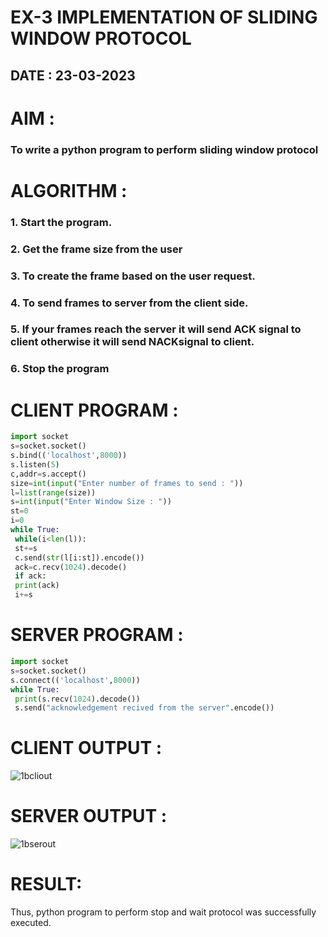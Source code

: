 # EX-3 IMPLEMENTATION OF SLIDING WINDOW PROTOCOL

## DATE : 23-03-2023


# AIM :
### To write a python program to perform sliding window protocol


# ALGORITHM :
### 1. Start the program.
### 2. Get the frame size from the user
### 3. To create the frame based on the user request.
### 4. To send frames to server from the client side.
### 5. If your frames reach the server it will send ACK signal to client otherwise it will send NACKsignal to client.
### 6. Stop the program


# CLIENT PROGRAM :
```py
import socket
s=socket.socket()
s.bind(('localhost',8000))
s.listen(5)
c,addr=s.accept()
size=int(input("Enter number of frames to send : "))
l=list(range(size))
s=int(input("Enter Window Size : "))
st=0
i=0
while True:
 while(i<len(l)):
 st+=s
 c.send(str(l[i:st]).encode())
 ack=c.recv(1024).decode()
 if ack:
 print(ack)
 i+=s
 ```

# SERVER PROGRAM :
```py
import socket
s=socket.socket()
s.connect(('localhost',8000))
while True:
 print(s.recv(1024).decode())
 s.send("acknowledgement recived from the server".encode())
```
# CLIENT OUTPUT :
![1bcliout](https://github.com/sujathamohankumar/EX-3/assets/121704588/6e388851-8101-4123-9474-7143b343bff8)

# SERVER OUTPUT :
![1bserout](https://github.com/sujathamohankumar/EX-3/assets/121704588/01028a69-517d-417e-93a5-36791f6f92fb)



# RESULT:

Thus, python program to perform stop and wait protocol was successfully executed.


